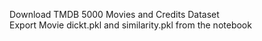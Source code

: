 Download TMDB 5000 Movies and Credits Dataset   
Export Movie dickt.pkl and similarity.pkl from the notebook    
